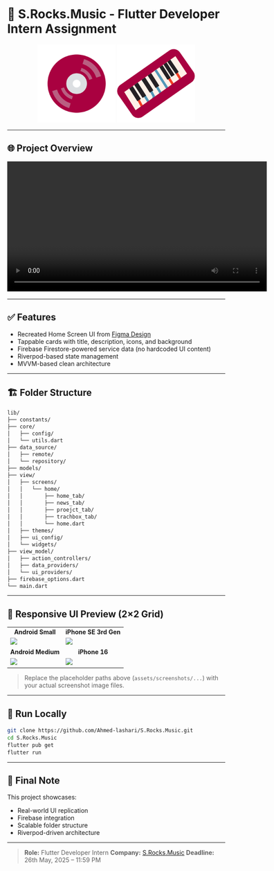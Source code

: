 
# 🎵 S.Rocks.Music - Flutter Developer Intern Assignment

<p align="center">
  <!-- Logo from assets -->
  <img src="assets/all_icons/layers/Layer_1.png" alt="S.Rocks.Music Logo" width="180"/>
  <img src="assets/all_icons/layers/Layer_2.svg" alt="S.Rocks.Music Logo" width="180"/>
</p>

---

## 🌐 Project Overview

<p align="center">
  <video width="600" controls>
    <source src="https://github.com/Ahmed-lashari/S.Rocks.Music/blob/main/assets/assignment_overview/assignment_overview.mp4" type="video/mp4">
  </video>
</p>

---

## ✅ Features

- Recreated Home Screen UI from [Figma Design](https://www.figma.com/design/YAsYsNFGxmoauPpSLrUMtF/Assignment---Flutter?node-id=0-1)
- Tappable cards with title, description, icons, and background
- Firebase Firestore-powered service data (no hardcoded UI content)
- Riverpod-based state management
- MVVM-based clean architecture

---

## 🏗️ Folder Structure

```plaintext
lib/
├── constants/
├── core/
│   ├── config/
│   └── utils.dart
├── data_source/
│   ├── remote/
│   └── repository/
├── models/
├── view/
│   ├── screens/
│   │   └── home/
│   │       ├── home_tab/
│   │       ├── news_tab/
│   │       ├── proejct_tab/
│   │       ├── trachbox_tab/
│   │       └── home.dart
│   ├── themes/
│   ├── ui_config/
│   └── widgets/
├── view_model/
│   ├── action_controllers/
│   ├── data_providers/
│   └── ui_providers/
├── firebase_options.dart
└── main.dart
````

---

## 🧪 Responsive UI Preview (2×2 Grid)

<table>
  <tr>
    <td align="center"><strong>Android Small</strong></td>
    <td align="center"><strong>iPhone SE 3rd Gen</strong></td>
  </tr>
  <tr>
    <td><img src="assets/ss/android-small.png" width="300"/></td>
    <td><img src="assets/ss/iPhone-se-3rd-gen.png" width="300"/></td>
  </tr>
  <tr>
    <td align="center"><strong>Android Medium</strong></td>
    <td align="center"><strong>iPhone 16</strong></td>
  </tr>
  <tr>
    <td><img src="assets/ss/android-medium.png" width="300"/></td>
    <td><img src="assets/ss/iPhone-16.png" width="300"/></td>
  </tr>
</table>


> Replace the placeholder paths above (`assets/screenshots/...`) with your actual screenshot image files.

---

## 🚀 Run Locally

```bash
git clone https://github.com/Ahmed-lashari/S.Rocks.Music.git
cd S.Rocks.Music
flutter pub get
flutter run
```

---

## 🙌 Final Note

This project showcases:

* Real-world UI replication
* Firebase integration
* Scalable folder structure
* Riverpod-driven architecture

---

> **Role:** Flutter Developer Intern
> **Company:** [S.Rocks.Music](https://www.srocksmusic.studio/)
> **Deadline:** 26th May, 2025 – 11:59 PM



